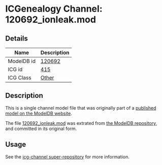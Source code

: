# ICGenealogy Channel: 120692\_ionleak.mod

## Details

Name | Description
---- | -----------
ModelDB id | [120692](http://senselab.med.yale.edu/ModelDB/ShowModel.cshtml?model=120692)
ICG id | [415](http://icg.neurotheory.ox.ac.uk/channels/other/415)
ICG Class | [Other](http://icg.neurotheory.ox.ac.uk/channels/other)

## Description

This is a single channel model file that was originally part of a [published model on the ModelDB website](http://senselab.med.yale.edu/mModelDB/ShowModel.cshtml?model=120692).

The file [120692\_ionleak.mod](120692_ionleak.mod) was extrated from [the ModelDB repository](http://senselab.med.yale.edu/ModelDB/ShowModel.cshtml?model=120692), and committed in its original form.

## Usage

See the [icg-channel super-repository](https://github.com/icgenealogy/icg-channels) for more information.